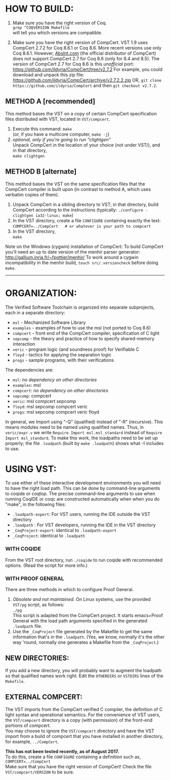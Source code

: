 # HOW TO BUILD:

1.  Make sure you have the right version of Coq.  
  `grep ^COQVERSION Makefile`  
  will tell you which versions are compatible.

2. Make sure you have the right version of CompCert.
   VST 1.9 uses CompCert 2.7.2 for Coq 8.6.1 or Coq 8.6.
   More recent versions use only Coq 8.6.1.
   However, [AbsInt.com](https://www.absint.com) (the official distributor of
   CompCert) does not support CompCert 2.7 for Coq 8.6 (only for 8.4 and 8.5).
   The version of CompCert 2.7 for Coq 8.6 is this _unofficial_ port:
   https://github.com/ildyria/CompCert/tree/v2.7.2
   For example, you could download and unpack this zip file:
   https://github.com/ildyria/CompCert/archive/v2.7.2.2.zip
   OR, `git clone https://github.com/ildyria/CompCert` and
   then `git checkout v2.7.2`.

## METHOD A [recommended]

This method bases the VST on a copy of certain CompCert specification files
distributed with VST, located in `VST/compcert`.

1. Execute this command:  `make`  
  (or, if you have a multicore computer,  `make -j`)
2. *optional, only if you're going to run "clightgen"*  
    Unpack CompCert in the location of your choice (not under VST/), and in that
    directory,  
    `make clightgen`

## METHOD B [alternate]

This method bases the VST on the same specification files
that the CompCert compiler is built upon (in contrast to method A,
which uses verbatim copies of them).

1. Unpack CompCert in a sibling directory to VST;
   in that directory, build CompCert according to the instructions
   (typically:  `./configure -clightgen ia32-linux; make`)
2. In the VST directory, create a file `CONFIGURE` containing exactly the text:
   `COMPCERT=../CompCert   # or whatever is your path to compcert`
3. In the VST directory,  
   `make`

Note on the Windows (cygwin) installation of CompCert:
To build CompCert you'll need an up to date version of the
menhir parser generator: http://gallium.inria.fr/~fpottier/menhir/
To work around a cygwin incompatibility in the menhir build,
`touch src/.versioncheck` before doing `make`.

--------------------------------------------------------------------------------

# ORGANIZATION:

The Verified Software Toolchain is organized into separate subprojects,
each in a separate directory:

- `msl` -   Mechanized Software Library
- `examples` - examples of how to use the msl (not ported to Coq 8.6)
- `compcert` -   front end of the CompCert compiler, specification of C light
- `sepcomp` - the theory and practice of how to specify shared-memory interaction
- `veric` -  program logic (and soundness proof) for Verifiable C
- `floyd` -  tactics for applying the separation logic
- `progs` -  sample programs, with their verifications

The dependencies are:

- `msl`:   _no dependency on other directories_
- `examples`: msl
- `compcert`: _no dependency on other directories_
- `sepcomp`: compcert
- `veric`:  msl compcert sepcomp
- `floyd`: msl sepcomp compcert veric
- `progs`: msl sepcomp compcert veric floyd

In general, we Import using "-Q" (qualified) instead of "-R"
(recursive).  This means modules need to be named using qualified names.
Thus, in `veric/expr.v` we write `Require Import msl.msl_standard`
instead of `Require Import msl_standard`.  To make this work, the loadpaths
need to be set up properly; the file `.loadpath` (built by `make .loadpath`)
shows what -I includes to use.

# USING VST:

To use either of these interactive development environments you will
need to have the right load path.  This can be done by command-line
arguments to coqide or coqtop.  The precise command-line arguments
to use when running CoqIDE or coqc are constructed automatically when
when you do "make", in the following files:

- `.loadpath-export`: For VST users, running the IDE outside the VST directory
- `.loadpath` : For VST developers, running the IDE in the VST directory
- `_CoqProject-export`: identical to `.loadpath-export`
- `_CoqProject`: identical to `.loadpath`

### WITH COQIDE

From the VST root directory, run `./coqide` to run coqide with recommended options.
(Read the script for more info.)

### WITH PROOF GENERAL

There are three methods in which to configure Proof General.

1. *Obsolete and not maintained.*
   On Linux systems, use the provided `VST/pg` script, as follows:  
     `./pg`  
   This script is adapted from the CompCert project. It starts
   emacs+Proof General with the load path arguments specified in
   the generated `.loadpath` file.
2. Use the `_CoqProject` file generated by the Makefile
   to get the same information that's in the `.loadpath`.
   (Yes, we know, normally it's the other way 'round, normally one generates
    a Makefile from the `_CoqProject`.)

## NEW DIRECTORIES:

If you add a new directory, you will probably want to augment the loadpath
so that qualified names work right.  Edit the `OTHERDIRS` or `VSTDIRS` lines of
the `Makefile`.

## EXTERNAL COMPCERT:

The VST imports from the CompCert verified C compiler, the definition
of C light syntax and operational semantics.  For the convenience of
VST users, the `VST/compcert` directory is a copy (with permission) of
the front-end portions of compcert.  
You may choose to ignore the `VST/compcert` directory and have
the VST import from a build of compcert that you have installed in
another directory, for example,  `../CompCert`.

**This has not been tested recently, as of August 2017.**  
To do this, create a file `CONFIGURE` containing a definition such as,
  `COMPCERT=../CompCert`  
Make sure that you have the right version of CompCert!  Check
the file `VST/compcert/VERSION` to be sure.
